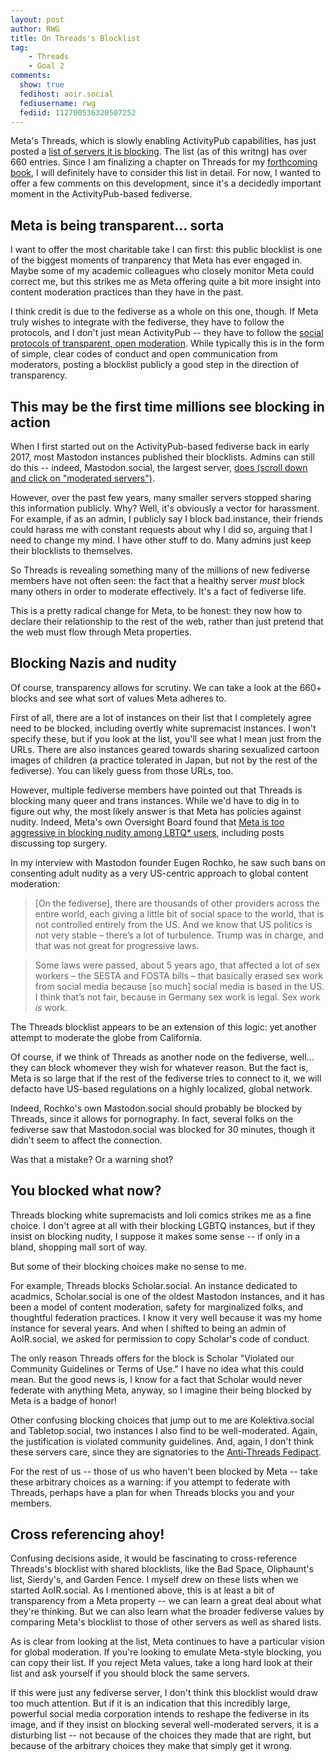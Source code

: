 ```yaml
---
layout: post
author: RWG
title: On Threads's Blocklist
tag:
    - Threads
    - Goal 2
comments: 
  show: true
  fedihost: aoir.social
  fediusername: rwg
  fediid: 112700536320507252
---
```

Meta's Threads, which is slowly enabling ActivityPub capabilities, has just posted a [list of servers it is blocking](https://www.threads.net/moderated_servers). The list (as of this writng) has over 660 entries. Since I am finalizing a chapter on Threads for my [forthcoming book](/2024/02/11/Move-Slowy-Preview.html), I will definitely have to consider this list in detail. For now, I wanted to offer a few comments on this development, since it's a decidedly important moment in the ActivityPub-based fediverse.

<!-- more -->
## Meta is being transparent... sorta
I want to offer the most charitable take I can first: this public blocklist is one of the biggest moments of tranparency that Meta has ever engaged in. Maybe some of my academic colleagues who closely monitor Meta could correct me, but this strikes me as Meta offering quite a bit more insight into content moderation practices than they have in the past.

I think credit is due to the fediverse as a whole on this one, though. If Meta truly wishes to integrate with the fediverse, they have to follow the protocols, and I don't just mean ActivityPub -- they have to follow the [social protocols of transparent, open moderation](https://www.tandfonline.com/doi/full/10.1080/1369118X.2022.2147400). While typically this is in the form of simple, clear codes of conduct and open communication from moderators, posting a blocklist publicly a good step in the direction of transparency.

## This may be the first time millions see blocking in action
When I first started out on the ActivityPub-based fediverse back in early 2017, most Mastodon instances published their blocklists. Admins can still do this -- indeed, Mastodon.social, the largest server, [does (scroll down and click on "moderated servers")](https://mastodon.social/about).

However, over the past few years, many smaller servers stopped sharing this information publicly. Why? Well, it's obviously a vector for harassment. For example, if as an admin, I publicly say I block bad.instance, their friends could harass me with constant requests about why I did so, arguing that I need to change my mind. I have other stuff to do. Many admins just keep their blocklists to themselves.

So Threads is revealing something many of the millions of new fediverse members have not often seen: the fact that a healthy server _must_ block many others in order to moderate effectively. It's a fact of fediverse life.

This is a pretty radical change for Meta, to be honest: they now how to declare their relationship to the rest of the web, rather than just pretend that the web must flow through Meta properties.

## Blocking Nazis and nudity
Of course, transparency allows for scrutiny. We can take a look at the 660+ blocks and see what sort of values Meta adheres to.

First of all, there are a lot of instances on their list that I completely agree need to be blocked, including overtly white supremacist instances. I won't specify these, but if you look at the list, you'll see what I mean just from the URLs. There are also instances geared towards sharing sexualized cartoon images of children (a practice tolerated in Japan, but not by the rest of the fediverse). You can likely guess from those URLs, too.

However, multiple fediverse members have pointed out that Threads is blocking many queer and trans instances. While we'd have to dig in to figure out why, the most likely answer is that Meta has policies against nudity. Indeed, Meta's own Oversight Board found that [Meta is too aggressive in blocking nudity among LBTQ* users](https://gizmodo.com/instagram-meta-age-verification-system-ai-1849753822), including posts discussing top surgery.

In my interview with Mastodon founder Eugen Rochko, he saw such bans on consenting adult nudity as a very US-centric approach to global content moderation:

> [On the fediverse], there are thousands of other providers across the entire world, each giving a little bit of social space to the world, that is not controlled entirely from the US. And we know that US politics is not very stable – there’s a lot of turbulence. Trump was in charge, and that was not great for progressive laws.

> Some laws were passed, about 5 years ago, that affected a lot of sex workers – the SESTA and FOSTA bills – that basically erased sex work from social media because [so much] social media is based in the US. I think that’s not fair, because in Germany sex work is legal. Sex work _is_ work.

The Threads blocklist appears to be an extension of this logic: yet another attempt to moderate the globe from California.

Of course, if we think of Threads as another node on the fediverse, well... they can block whomever they wish for whatever reason. But the fact is, Meta is so large that if the rest of the fediverse tries to connect to it, we will defacto have US-based regulations on a highly localized, global network.

Indeed, Rochko's own Mastodon.social should probably be blocked by Threads, since it allows for pornography. In fact, several folks on the fediverse saw that Mastodon.social was blocked for 30 minutes, though it didn't seem to affect the connection.

Was that a mistake? Or a warning shot?

## You blocked what now?
Threads blocking white supremacists and loli comics strikes me as a fine choice. I don't agree at all with their blocking LGBTQ instances, but if they insist on blocking nudity, I suppose it makes some sense -- if only in a bland, shopping mall sort of way.

But some of their blocking choices make no sense to me.

For example, Threads blocks Scholar.social. An instance dedicated to acadmics, Scholar.social is one of the oldest Mastodon instances, and it has been a model of content moderation, safety for marginalized folks, and thoughtful federation practices. I know it very well because it was my home instance for several years. And when I shifted to being an admin of AoIR.social, we asked for permission to copy Scholar's code of conduct.

The only reason Threads offers for the block is Scholar "Violated our Community Guidelines or Terms of Use." I have no idea what this could mean. But the good news is, I know for a fact that Scholar would never federate with anything Meta, anyway, so I imagine their being blocked by Meta is a badge of honor!

Other confusing blocking choices that jump out to me are Kolektiva.social and Tabletop.social, two instances I also find to be well-moderated. Again, the justification is violated community guidelines. And, again, I don't think these servers care, since they are signatories to the [Anti-Threads Fedipact](https://fedipact.online/).

For the rest of us -- those of us who haven't been blocked by Meta -- take these arbitrary choices as a warning: if you attempt to federate with Threads, perhaps have a plan for when Threads blocks you and your members.

## Cross referencing ahoy!
Confusing decisions aside, it would be fascinating to cross-reference Threads's blocklist with shared blocklists, like the Bad Space, Oliphaunt's list, Sierdy's, and Garden Fence. I myself drew on these lists when we started AoIR.social. As I mentioned above, this is at least a bit of transparency from a Meta property -- we can learn a great deal about what they're thinking. But we can also learn what the broader fediverse values by comparing Meta's blocklist to those of other servers as well as shared lists.

As is clear from looking at the list, Meta continues to have a particular vision for global moderation. If you're looking to emulate Meta-style blocking, you can copy their list. If you reject Meta values, take a long hard look at their list and ask yourself if you should block the same servers.

If this were just any fediverse server, I don't think this blocklist would draw too much attention. But if it is an indication that this incredibly large, powerful social media corporation intends to reshape the fediverse in its image, and if they insist on blocking several well-moderated servers, it is a disturbing list -- not because of the choices they made that are right, but because of the arbitrary choices they make that simply get it wrong.

